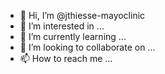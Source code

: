 - 👋 Hi, I’m @jthiesse-mayoclinic
- 👀 I’m interested in ...
- 🌱 I’m currently learning ...
- 💞️ I’m looking to collaborate on ...
- 📫 How to reach me ...

<!---
jthiesse-mayoclinic/jthiesse-mayoclinic is a ✨ special ✨ repository because its `README.md` (this file) appears on your GitHub profile.
You can click the Preview link to take a look at your changes.
--->
